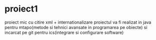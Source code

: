 # proiect1
proiect mic cu citire xml + internationalizare
proiectul va fi realizat in java pentru mtapo(metode si tehnici avansate in programarea pe obiecte) si incarcat pe git pentru ics(integrare si configurare software)